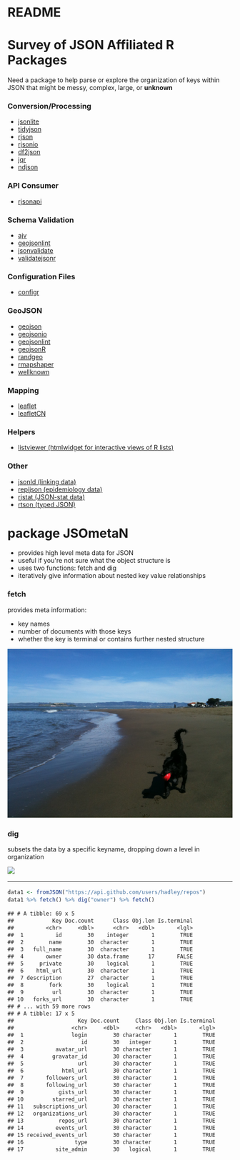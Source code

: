 README
================

Survey of JSON Affiliated R Packages
====================================

Need a package to help parse or explore the organization of keys within JSON that might be messy, complex, large, or **unknown**

### Conversion/Processing

-   [jsonlite](https://www.opencpu.org/posts/jsonlite-a-smarter-json-encoder)
-   [tidyjson](https://github.com/sailthru/tidyjson)
-   [rjson](https://mran.microsoft.com/web/packages/rjson/rjson.pdf)
-   [rjsonio](https://mran.microsoft.com/web/packages/RJSONIO/RJSONIO.pdf)
-   [df2json](http://github.com/nachocab/df2json)
-   [jqr](https://github.com/ropensci/jqr)
-   [ndjson](http://gitlab.com/hrbrmstr/ndjson)

### API Consumer

-   [rjsonapi](https://github.com/ropensci/rjsonapi)

### Schema Validation

-   [ajv](https://github.com/jdthorpe/ajvr)
-   [geojsonlint](https://github.com/ropenscilabs/geojsonlint)
-   [jsonvalidate](https://github.com/ropenscilabs/jsonvalidate)
-   [validatejsonr](https://mran.microsoft.com/web/packages/validatejsonr/validatejsonr.pdf)

### Configuration Files

-   [configr](https://github.com/Miachol/configr)

### GeoJSON

-   [geojson](https://github.com/ropensci/geojson)
-   [geojsonio](https://github.com/ropensci/geojsonio)
-   [geojsonlint](https://github.com/ropenscilabs/geojsonlint)
-   [geojsonR](https://github.com/mlampros/geojsonR)
-   [randgeo](https://github.com/ropensci/randgeo)
-   [rmapshaper](https://github.com/ateucher/rmapshaper)
-   [wellknown](https://github.com/ropensci/wellknown)

### Mapping

-   [leaflet](http://rstudio.github.io/leaflet/)
-   [leafletCN](https://mran.microsoft.com/web/packages/leafletCN/leafletCN.pdf)

### Helpers

-   [listviewer (htmlwidget for interactive views of R lists)](https://github.com/timelyportfolio/listviewer)

### Other

-   [jsonId (linking data)](https://github.com/ropensci/jsonld#readme)
-   [repijson (epidemiology data)](https://mran.microsoft.com/web/packages/repijson/repijson.pdf)
-   [rjstat (JSON-stat data)](https://github.com/ajschumacher/rjstat)
-   [rtson (typed JSON)](https://github.com/tercen/TSON)

package JSOmetaN
================

-   provides high level meta data for JSON
-   useful if you're not sure what the object structure is
-   uses two functions: fetch and dig
-   iteratively give information about nested key value relationships

### fetch

provides meta information:
- key names
- number of documents with those keys
- whether the key is terminal or contains further nested structure

![](maggiefetch.jpg)

### dig

subsets the data by a specific keyname, dropping down a level in organization

![](maggiedig.jpg)

------------------------------------------------------------------------

``` r
data1 <- fromJSON("https://api.github.com/users/hadley/repos")
data1 %>% fetch() %>% dig("owner") %>% fetch()
```

    ## # A tibble: 69 x 5
    ##            Key Doc.count      Class Obj.len Is.terminal
    ##          <chr>     <dbl>      <chr>   <dbl>       <lgl>
    ##  1          id        30    integer       1        TRUE
    ##  2        name        30  character       1        TRUE
    ##  3   full_name        30  character       1        TRUE
    ##  4       owner        30 data.frame      17       FALSE
    ##  5     private        30    logical       1        TRUE
    ##  6    html_url        30  character       1        TRUE
    ##  7 description        27  character       1        TRUE
    ##  8        fork        30    logical       1        TRUE
    ##  9         url        30  character       1        TRUE
    ## 10   forks_url        30  character       1        TRUE
    ## # ... with 59 more rows
    ## # A tibble: 17 x 5
    ##                    Key Doc.count     Class Obj.len Is.terminal
    ##                  <chr>     <dbl>     <chr>   <dbl>       <lgl>
    ##  1               login        30 character       1        TRUE
    ##  2                  id        30   integer       1        TRUE
    ##  3          avatar_url        30 character       1        TRUE
    ##  4         gravatar_id        30 character       1        TRUE
    ##  5                 url        30 character       1        TRUE
    ##  6            html_url        30 character       1        TRUE
    ##  7       followers_url        30 character       1        TRUE
    ##  8       following_url        30 character       1        TRUE
    ##  9           gists_url        30 character       1        TRUE
    ## 10         starred_url        30 character       1        TRUE
    ## 11   subscriptions_url        30 character       1        TRUE
    ## 12   organizations_url        30 character       1        TRUE
    ## 13           repos_url        30 character       1        TRUE
    ## 14          events_url        30 character       1        TRUE
    ## 15 received_events_url        30 character       1        TRUE
    ## 16                type        30 character       1        TRUE
    ## 17          site_admin        30   logical       1        TRUE
